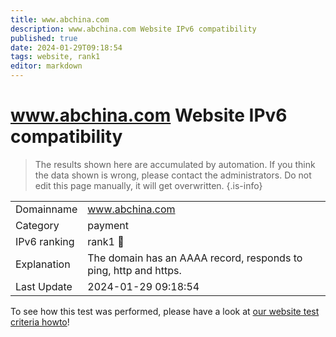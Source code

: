 ```yaml
---
title: www.abchina.com
description: www.abchina.com Website IPv6 compatibility
published: true
date: 2024-01-29T09:18:54
tags: website, rank1
editor: markdown
---
```


# www.abchina.com Website IPv6 compatibility

> The results shown here are accumulated by automation. If you think the data shown is wrong, please contact the administrators. 
> Do not edit this page manually, it will get overwritten.
{.is-info}


|   |   |
| - | - |
| Domainname | www.abchina.com
| Category | payment |
| IPv6 ranking | rank1 :1st_place_medal: |
| Explanation | The domain has an AAAA record, responds to ping, http and https. |
| Last Update | 2024-01-29 09:18:54 |

To see how this test was performed, please have a look at [our website test criteria howto](/howto/testcriteria/website)!

